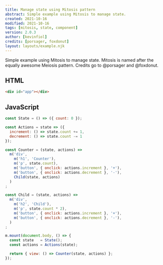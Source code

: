 ```yaml
---
title: Manage state using Mitosis pattern
abstract: Simple example using Mitosis to manage state.
created: 2021-10-16
modified: 2021-10-16
tags: [mitosis, state, component]
version: 2.0.3
author: [kevinfiol]
credits: [porsager, foxdonut]
layout: layouts/example.njk
---
```


Simple example using Mitosis to manage state.
Mitosis is named after the equally awesome Meiosis pattern.
Credits go to @porsager and @foxdonut.

## HTML

~~~html
<div id="app"></div>
~~~

## JavaScript

~~~js
const State = () => ({ count: 0 });

const Actions = state => ({
  increment: () => state.count += 1,
  decrement: () => state.count -= 1
});

const Counter = (state, actions) =>
  m('div',
    m('h1', 'Counter'),
    m('p', state.count),
    m('button', { onclick: actions.increment }, '+'),
    m('button', { onclick: actions.decrement }, '-'),
    Child(state, actions)
  )
;

const Child = (state, actions) =>
  m('div',
    m('h2', 'Child'),
    m('p', state.count * 2),
    m('button', { onclick: actions.increment }, '+'),
    m('button', { onclick: actions.decrement }, '-'),
  )
;

m.mount(document.body, () => {
  const state   = State();
  const actions = Actions(state);

  return { view: () => Counter(state, actions) };
});
~~~
